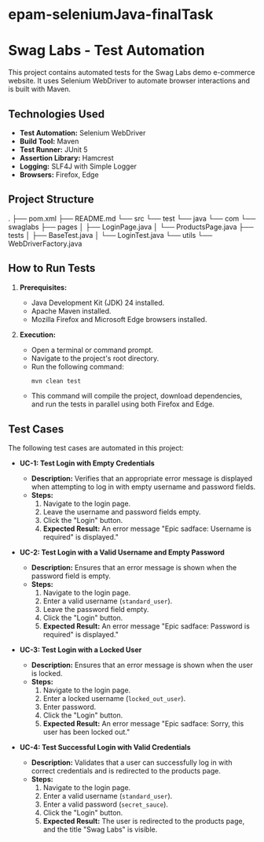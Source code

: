 # epam-seleniumJava-finalTask

# Swag Labs - Test Automation

This project contains automated tests for the Swag Labs demo e-commerce website. 
It uses Selenium WebDriver to automate browser interactions and is built with Maven.

## Technologies Used

- **Test Automation:** Selenium WebDriver
- **Build Tool:** Maven
- **Test Runner:** JUnit 5
- **Assertion Library:** Hamcrest
- **Logging:** SLF4J with Simple Logger
- **Browsers:** Firefox, Edge

## Project Structure


.
├── pom.xml
├── README.md
└── src
└── test
└── java
└── com
└── swaglabs
├── pages
│   ├── LoginPage.java
│   └── ProductsPage.java
├── tests
│   ├── BaseTest.java
│   └── LoginTest.java
└── utils
└── WebDriverFactory.java


## How to Run Tests

1. **Prerequisites:**
   - Java Development Kit (JDK) 24 installed.
   - Apache Maven installed.
   - Mozilla Firefox and Microsoft Edge browsers installed.

2. **Execution:**
   - Open a terminal or command prompt.
   - Navigate to the project's root directory.
   - Run the following command:
     ```bash
     mvn clean test
     ```
   - This command will compile the project, download dependencies, and run the tests in parallel using both Firefox and Edge.

## Test Cases

The following test cases are automated in this project:

- **UC-1: Test Login with Empty Credentials**
  - **Description:** Verifies that an appropriate error message is displayed when attempting to log in with empty username and password fields.
  - **Steps:**
    1. Navigate to the login page.
    2. Leave the username and password fields empty.
    3. Click the "Login" button.
    4. **Expected Result:** An error message "Epic sadface: Username is required" is displayed."

- **UC-2: Test Login with a Valid Username and Empty Password**
  - **Description:** Ensures that an error message is shown when the password field is empty.
  - **Steps:**
    1. Navigate to the login page.
    2. Enter a valid username (`standard_user`).
    3. Leave the password field empty.
    4. Click the "Login" button.
    5. **Expected Result:** An error message "Epic sadface: Password is required" is displayed."

- **UC-3: Test Login with a Locked User**
  - **Description:** Ensures that an error message is shown when the user is locked.
  - **Steps:**
    1. Navigate to the login page.
    2. Enter a locked username (`locked_out_user`).
    3. Enter password.
    4. Click the "Login" button.
    5. **Expected Result:** An error message "Epic sadface: Sorry, this user has been locked out."

- **UC-4: Test Successful Login with Valid Credentials**
  - **Description:** Validates that a user can successfully log in with correct credentials and is redirected to the products page.
  - **Steps:**
    1. Navigate to the login page.
    2. Enter a valid username (`standard_user`).
    3. Enter a valid password (`secret_sauce`).
    4. Click the "Login" button.
    5. **Expected Result:** The user is redirected to the products page, and the title "Swag Labs" is visible.
